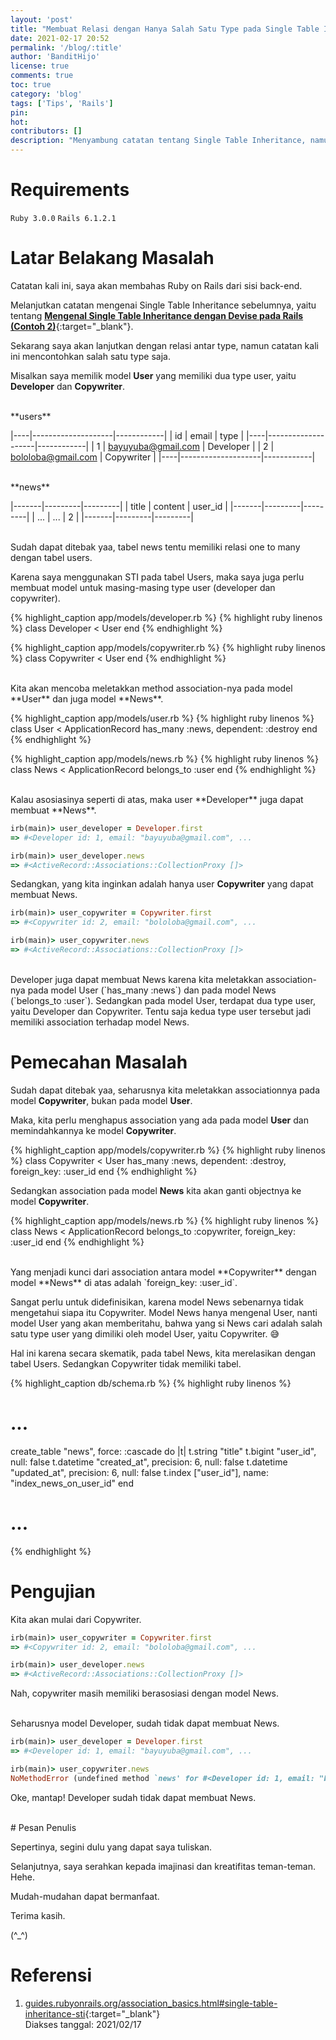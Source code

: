 ```yaml
---
layout: 'post'
title: "Membuat Relasi dengan Hanya Salah Satu Type pada Single Table Inheritance Model di Rails"
date: 2021-02-17 20:52
permalink: '/blog/:title'
author: 'BanditHijo'
license: true
comments: true
toc: true
category: 'blog'
tags: ['Tips', 'Rails']
pin:
hot:
contributors: []
description: "Menyambung catatan tentang Single Table Inheritance, namun kali ini mengenai relasi salah satu type dari model yang dipasang STI."
---
```


# Requirements

`Ruby 3.0.0` `Rails 6.1.2.1`

# Latar Belakang Masalah

Catatan kali ini, saya akan membahas Ruby on Rails dari sisi back-end.

Melanjutkan catatan mengenai Single Table Inheritance sebelumnya, yaitu tentang [**Mengenal Single Table Inheritance dengan Devise pada Rails (Contoh 2)**](/blog/rails-single-table-inheritance-dengan-devise-contoh-2){:target="_blank"}.

Sekarang saya akan lanjutkan dengan relasi antar type, namun catatan kali ini mencontohkan salah satu type saja.

Misalkan saya memilik model **User** yang memiliki dua type user, yaitu **Developer** dan **Copywriter**.

<br>
**users**

|----|--------------------|------------|
| id | email              | type       |
|----|--------------------|------------|
| 1  | bayuyuba@gmail.com | Developer  |
| 2  | bololoba@gmail.com | Copywriter |
|----|--------------------|------------|

<br>
**news**

|-------|---------|---------|
| title | content | user_id |
|-------|---------|---------|
| ...   | ...     | 2       |
|-------|---------|---------|

<br>
Sudah dapat ditebak yaa, tabel news tentu memiliki relasi one to many dengan tabel users.

Karena saya menggunakan STI pada tabel Users, maka saya juga perlu membuat model untuk masing-masing type user (developer dan copywriter).

{% highlight_caption app/models/developer.rb %}
{% highlight ruby linenos %}
class Developer < User
end
{% endhighlight %}

{% highlight_caption app/models/copywriter.rb %}
{% highlight ruby linenos %}
class Copywriter < User
end
{% endhighlight %}

<br>
Kita akan mencoba meletakkan method association-nya pada model **User** dan juga model **News**.

{% highlight_caption app/models/user.rb %}
{% highlight ruby linenos %}
class User < ApplicationRecord
  has_many :news, dependent: :destroy
end
{% endhighlight %}

{% highlight_caption app/models/news.rb %}
{% highlight ruby linenos %}
class News < ApplicationRecord
  belongs_to :user
end
{% endhighlight %}

<br>
Kalau asosiasinya seperti di atas, maka user **Developer** juga dapat membuat **News**.

```ruby
irb(main)> user_developer = Developer.first
=> #<Developer id: 1, email: "bayuyuba@gmail.com", ...

irb(main)> user_developer.news
=> #<ActiveRecord::Associations::CollectionProxy []>
```

Sedangkan, yang kita inginkan adalah hanya user **Copywriter** yang dapat membuat News.

```ruby
irb(main)> user_copywriter = Copywriter.first
=> #<Copywriter id: 2, email: "bololoba@gmail.com", ...

irb(main)> user_copywriter.news
=> #<ActiveRecord::Associations::CollectionProxy []>
```

<br>
Developer juga dapat membuat News karena kita meletakkan association-nya pada model User (`has_many :news`) dan pada model News (`belongs_to :user`). Sedangkan pada model User, terdapat dua type user, yaitu Developer dan Copywriter. Tentu saja kedua type user tersebut jadi memiliki association terhadap model News.

# Pemecahan Masalah

Sudah dapat ditebak yaa, seharusnya kita meletakkan associationnya pada model **Copywriter**, bukan pada model **User**.

Maka, kita perlu menghapus association yang ada pada model **User** dan memindahkannya ke model **Copywriter**.

{% highlight_caption app/models/copywriter.rb %}
{% highlight ruby linenos %}
class Copywriter < User
  has_many :news, dependent: :destroy, foreign_key: :user_id
end
{% endhighlight %}

Sedangkan association pada model **News** kita akan ganti objectnya ke model **Copywriter**.

{% highlight_caption app/models/news.rb %}
{% highlight ruby linenos %}
class News < ApplicationRecord
  belongs_to :copywriter, foreign_key: :user_id
end
{% endhighlight %}

<br>
Yang menjadi kunci dari association antara model **Copywriter** dengan model **News** di atas adalah `foreign_key: :user_id`.

Sangat perlu untuk didefinisikan, karena model News sebenarnya tidak mengetahui siapa itu Copywriter. Model News hanya mengenal User, nanti model User yang akan memberitahu, bahwa yang si News cari adalah salah satu type user yang dimiliki oleh model User, yaitu Copywriter. 😅

Hal ini karena secara skematik, pada tabel News, kita merelasikan dengan tabel Users. Sedangkan Copywriter tidak memiliki tabel.

{% highlight_caption db/schema.rb %}
{% highlight ruby linenos %}
# ...

  create_table "news", force: :cascade do |t|
    t.string   "title"
    t.bigint   "user_id",    null: false
    t.datetime "created_at", precision: 6, null: false
    t.datetime "updated_at", precision: 6, null: false
    t.index    ["user_id"],  name: "index_news_on_user_id"
  end

# ...
{% endhighlight %}

# Pengujian

Kita akan mulai dari Copywriter.

```ruby
irb(main)> user_copywriter = Copywriter.first
=> #<Copywriter id: 2, email: "bololoba@gmail.com", ...

irb(main)> user_developer.news
=> #<ActiveRecord::Associations::CollectionProxy []>
```

Nah, copywriter masih memiliki berasosiasi dengan model News.


<br>
Seharusnya model Developer, sudah tidak dapat membuat News.

```ruby
irb(main)> user_developer = Developer.first
=> #<Developer id: 1, email: "bayuyuba@gmail.com", ...

irb(main)> user_copywriter.news
NoMethodError (undefined method `news' for #<Developer id: 1, email: "bayuyuba@gmail.com", ...">)
```

Oke, mantap! Developer sudah tidak dapat membuat News.





<br>
# Pesan Penulis

Sepertinya, segini dulu yang dapat saya tuliskan.

Selanjutnya, saya serahkan kepada imajinasi dan kreatifitas teman-teman. Hehe.

Mudah-mudahan dapat bermanfaat.

Terima kasih.

(^_^)




# Referensi

1. [guides.rubyonrails.org/association_basics.html#single-table-inheritance-sti](https://guides.rubyonrails.org/association_basics.html#single-table-inheritance-sti){:target="_blank"}
<br>Diakses tanggal: 2021/02/17
